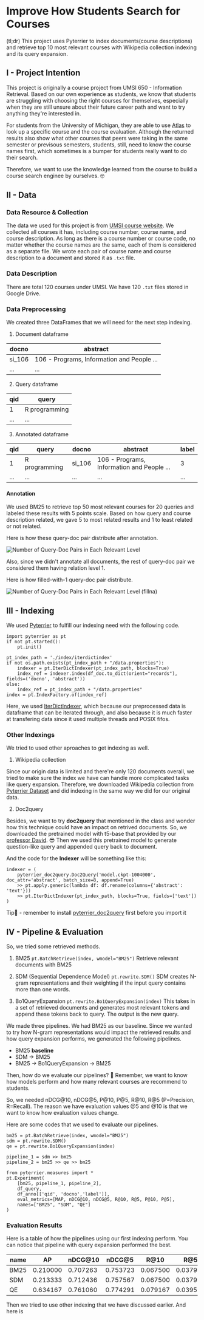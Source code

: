 # Improve How Students Search for Courses
(tl;dr)
This project uses Pyterrier to index documents(course descriptions) and retrieve top 10 most relevant courses with Wikipedia collection indexing and its query expansion.


## I - Project Intention
This project is originally a course project from UMSI 650 - Information Retrieval. Based on our own experience as students, we know that students are struggling with choosing the right courses for themselves, especially when they are still unsure about their future career path and want to try anything they're interested in.

For students from the University of Michigan, they are able to use [Atlas](https://atlas.ai.umich.edu/) to look up a specific course and the course evaluation. Although the returned results also show what other courses that peers were taking in the same semester or previsous semesters, students, still, need to know the course names first, which sometimes is a bumper for students really want to do their search.

Therefore, we want to use the knowledge learned from the course to build a course search enginee by ourselves. 🤓

## II - Data
### Data Resource & Collection
The data we used for this project is from [UMSI course website](https://www.si.umich.edu/programs/courses). We collected all courses it has, including course number, course name, and course description. As long as there is a course number or course code, no matter whether the course names are the same, each of them is considered as a separate file. We wrote each pair of course name and course description to a document and stored it as `.txt` file.

### Data Description
There are total 120 courses under UMSI. We have 120 `.txt` files stored in Google Drive.

### Data Preprocessing
We created three DataFrames that we will need for the next step indexing.

1. Document dataframe

docno | abstract
---|---
si_106 | 106 - Programs, Information and People ...
... | ...
  
2. Query dataframe

qid | query
--- | ---
1 | R programming
... | ...

3. Annotated dataframe

qid | query | docno | abstract | label
---| ---| --- | --- | --- 
1 | R programming | si_106 | 106 - Programs, Information and People ... | 3
...|...|...|...|...


#### Annotation
We used BM25 to retrieve top 50 most relevant courses for 20 queries and labeled these results with 5 points scale. Based on how query and course description related, we gave 5 to most related results and 1 to least related or not related.

Here is how these query-doc pair distribute after annotation.

![Number of Query-Doc Pairs in Each Relevant Level](https://github.com/yang19-zzy/umsi-course-IR/blob/main/image/barplot1.png)


Also, since we didn't annotate all documents, the rest of query-doc pair we considered them having relation level 1.

Here is how filled-with-1 query-doc pair distribute.

![Number of Query-Doc Pairs in Each Relevant Level (fillna)](https://github.com/yang19-zzy/umsi-course-IR/blob/main/image/barplot2.png)


## III - Indexing
We used [Pyterrier](https://pyterrier.readthedocs.io/en/latest/installation.html) to fulfill our indexing need with the following code.
```
import pyterrier as pt
if not pt.started():
    pt.init()

pt_index_path = './index/iterdictindex'
if not os.path.exists(pt_index_path + "/data.properties"):
    indexer = pt.IterDictIndexer(pt_index_path, blocks=True)
    index_ref = indexer.index(df_doc.to_dict(orient="records"), fields=('docno', 'abstract'))
else:
    index_ref = pt_index_path + "/data.properties"
index = pt.IndexFactory.of(index_ref)
```
Here, we used [IterDictIndexer](https://pyterrier.readthedocs.io/en/latest/terrier-indexing.html#iterdictindexer), which because our preprocessed data is dataframe that can be iterated through, and also because it is much faster at transfering data since it used multiple threads and POSIX fifos.

### Other Indexings
We tried to used other aproaches to get indexing as well.
1. Wikipedia collection

Since our origin data is limited and there're only 120 documents overall, we tried to make sure the index we have can handle more complicated tasks like query expansion. Therefore, we downloaded Wikipedia collection from [Pyterrier Dataset](https://pyterrier.readthedocs.io/en/latest/datasets.html#available-datasets) and did indexing in the same way we did for our original data.

2. Doc2query

Besides, we want to try **doc2query** that mentioned in the class and wonder how this technique could have an impact on retrived documents. So, we downloaded the pretrained model with t5-base that provided by our [professor David](https://jurgens.people.si.umich.edu/). 😎  Then we used this pretrained model to generate question-like query and appended query back to document.

And the code for the **Indexer** will be something like this:
```
indexer = (
    pyterrier_doc2query.Doc2Query('model.ckpt-1004000', doc_attr='abstract', batch_size=8, append=True)
    >> pt.apply.generic(lambda df: df.rename(columns={'abstract': 'text'}))
    >> pt.IterDictIndexer(pt_index_path, blocks=True, fields=['text'])
)
```
Tip📝 - remember to install [pyterrier_doc2query](https://github.com/terrierteam/pyterrier_doc2query) first before you import it

## IV - Pipeline & Evaluation
So, we tried some retrieved methods.
1. BM25
`pt.BatchRetrieve(index, wmodel="BM25")`
Retrieve relevant documents with BM25

2. SDM (Sequential Dependence Model)
`pt.rewrite.SDM()`
SDM creates N-gram representations and their weighting if the input query contains more than one words.

3. Bo1QueryExpansion
`pt.rewrite.Bo1QueryExpansion(index)`
This takes in a set of retrieved documents and generates most relevant tokens and append these tokens back to query. The output is the new query.

We made three pipelines. We had BM25 as our baseline. Since we wanted to try how N-gram representations would impact the retrieved results and how query expansion performs, we generated the following pipelines.
- BM25 **baseline**
- SDM -> BM25
- BM25 -> Bo1QueryExpansion -> BM25

Then, how do we evaluate our pipelines? 🤔  Remember, we want to know how models perform and how many relevant courses are recommend to students.

So, we needed nDCG@10, nDCG@5, P@10, P@5, R@10, R@5 (P=Precision, R=Recall). The reason we have evaluation values @5 and @10 is that we want to know how evaluation values change.

Here are some codes that we used to evaluate our pipelines.
```
bm25 = pt.BatchRetrieve(index, wmodel="BM25")
sdm = pt.rewrite.SDM()
qe = pt.rewrite.Bo1QueryExpansion(index)

pipeline_1 = sdm >> bm25
pipeline_2 = bm25 >> qe >> bm25

from pyterrier.measures import *
pt.Experiment(
    [bm25, pipeline_1, pipeline_2],
    df_query,
    df_anno[['qid', 'docno','label']],
    eval_metrics=[MAP, nDCG@10, nDCG@5, R@10, R@5, P@10, P@5],
    names=["BM25", "SDM", "QE"]
)
```

### Evaluation Results
Here is a table of how the pipelines using our first indexing perform. You can notice that pipeline with query expansion performed the best.

name |	AP	| nDCG@10	| nDCG@5 |	R@10	| R@5	| P@10	| P@5
--- | --- | --- | --- | --- | --- | --- | --- 
BM25	|0.210000|	0.707263|	0.753723|	0.067500|	0.037917|	0.81|	0.91
SDM|	0.213333|	0.712436|	0.757567|	0.067500|	0.037917|	0.81|	0.91
QE|	0.634167|	0.761060|	0.774291|	0.079167|	0.039583|	0.95|	0.95

Then we tried to use other indexing that we have discussed earlier. And here is
